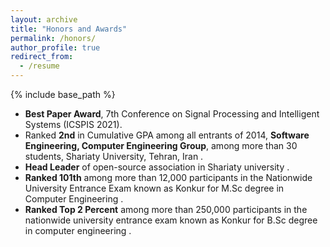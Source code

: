 ```yaml
---
layout: archive
title: "Honors and Awards"
permalink: /honors/
author_profile: true
redirect_from:
  - /resume
---
```


{% include base_path %}


* **Best Paper Award**, 7th Conference on Signal Processing and Intelligent Systems (ICSPIS 2021).
* Ranked **2nd** in Cumulative GPA among all entrants of 2014, **Software Engineering, Computer Engineering Group**, among more than 30 students, Shariaty University, Tehran, Iran .
* **Head Leader** of open-source association in Shariaty university .
* **Ranked 101th** among more than 12,000 participants in the Nationwide University Entrance Exam known as Konkur for M.Sc degree in Computer Engineering .
* **Ranked Top 2 Percent** among more than 250,000 participants in the nationwide university entrance exam known as Konkur for B.Sc degree in computer engineering .

